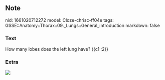 ## Note
nid: 1661020712272
model: Cloze-chrisc-ff04e
tags: GSSE::Anatomy::Thorax::09._Lungs::General_introduction
markdown: false

### Text
<div class="toggle">
  How many lobes does the left lung have? {{c1::2}}
</div>

### Extra
<img src="lungs.jpg">
